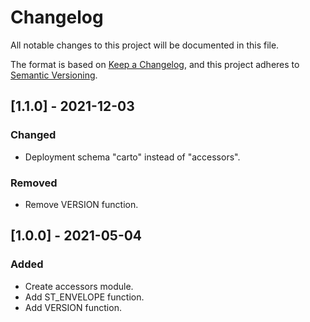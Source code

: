 # Changelog
All notable changes to this project will be documented in this file.

The format is based on [Keep a Changelog](https://keepachangelog.com/en/1.0.0/),
and this project adheres to [Semantic Versioning](https://semver.org/spec/v2.0.0.html).

## [1.1.0] - 2021-12-03

### Changed
- Deployment schema "carto" instead of "accessors".

### Removed
- Remove VERSION function.

## [1.0.0] - 2021-05-04

### Added
- Create accessors module.
- Add ST_ENVELOPE function.
- Add VERSION function.